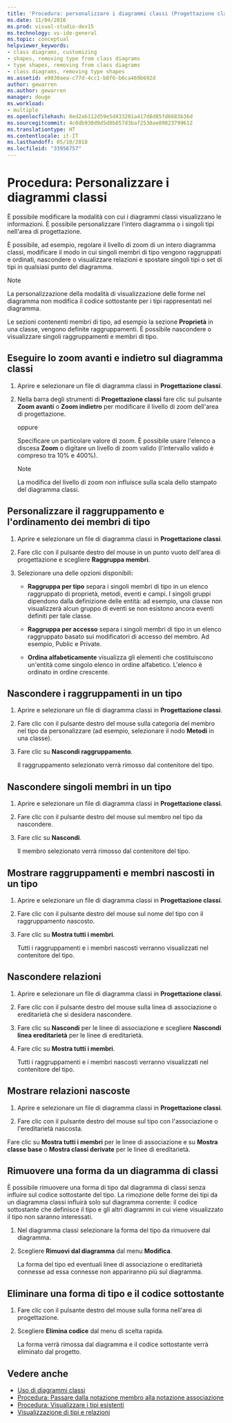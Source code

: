 ```yaml
---
title: 'Procedura: personalizzare i diagrammi classi (Progettazione classi)'
ms.date: 11/04/2016
ms.prod: visual-studio-dev15
ms.technology: vs-ide-general
ms.topic: conceptual
helpviewer_keywords:
- class diagrams, customizing
- shapes, removing type from class diagrams
- type shapes, removing from class diagrams
- class diagrams, removing type shapes
ms.assetid: e9030aea-c77d-4cc1-b8f6-b6ca469b692d
author: gewarren
ms.author: gewarren
manager: douge
ms.workload:
- multiple
ms.openlocfilehash: 8ed2a6112d59e5d433201a417d8d85fd6683b36d
ms.sourcegitcommit: 4c0db930d9d5d8b857d3baf2530ae89823799612
ms.translationtype: HT
ms.contentlocale: it-IT
ms.lasthandoff: 05/10/2018
ms.locfileid: "33956757"
---
```

# <a name="how-to-customize-class-diagrams"></a>Procedura: Personalizzare i diagrammi classi

È possibile modificare la modalità con cui i diagrammi classi visualizzano le informazioni. È possibile personalizzare l'intero diagramma o i singoli tipi nell'area di progettazione.

È possibile, ad esempio, regolare il livello di zoom di un intero diagramma classi, modificare il modo in cui singoli membri di tipo vengono raggruppati e ordinati, nascondere o visualizzare relazioni e spostare singoli tipi o set di tipi in qualsiasi punto del diagramma.

> [!NOTE]
> La personalizzazione della modalità di visualizzazione delle forme nel diagramma non modifica il codice sottostante per i tipi rappresentati nel diagramma.

Le sezioni contenenti membri di tipo, ad esempio la sezione **Proprietà** in una classe, vengono definite raggruppamenti. È possibile nascondere o visualizzare singoli raggruppamenti e membri di tipo.

## <a name="zoom-in-and-out-of-the-class-diagram"></a>Eseguire lo zoom avanti e indietro sul diagramma classi

1. Aprire e selezionare un file di diagramma classi in **Progettazione classi**.

2. Nella barra degli strumenti di **Progettazione classi** fare clic sul pulsante **Zoom avanti** o **Zoom indietro** per modificare il livello di zoom dell'area di progettazione.

     oppure

     Specificare un particolare valore di zoom. È possibile usare l'elenco a discesa **Zoom** o digitare un livello di zoom valido (l'intervallo valido è compreso tra 10% e 400%).

    > [!NOTE]
    > La modifica del livello di zoom non influisce sulla scala dello stampato del diagramma classi.

## <a name="customize-grouping-and-sorting-of-type-members"></a>Personalizzare il raggruppamento e l'ordinamento dei membri di tipo

1. Aprire e selezionare un file di diagramma classi in **Progettazione classi**.

2. Fare clic con il pulsante destro del mouse in un punto vuoto dell'area di progettazione e scegliere **Raggruppa membri**.

3. Selezionare una delle opzioni disponibili:

    - **Raggruppa per tipo** separa i singoli membri di tipo in un elenco raggruppato di proprietà, metodi, eventi e campi. I singoli gruppi dipendono dalla definizione delle entità: ad esempio, una classe non visualizzerà alcun gruppo di eventi se non esistono ancora eventi definiti per tale classe.

    - **Raggruppa per accesso** separa i singoli membri di tipo in un elenco raggruppato basato sui modificatori di accesso del membro. Ad esempio, Public e Private.

    - **Ordina alfabeticamente** visualizza gli elementi che costituiscono un'entità come singolo elenco in ordine alfabetico. L'elenco è ordinato in ordine crescente.

## <a name="hide-compartments-on-a-type"></a>Nascondere i raggruppamenti in un tipo

1. Aprire e selezionare un file di diagramma classi in **Progettazione classi**.

2. Fare clic con il pulsante destro del mouse sulla categoria del membro nel tipo da personalizzare (ad esempio, selezionare il nodo **Metodi** in una classe).

3. Fare clic su **Nascondi raggruppamento**.

     Il raggruppamento selezionato verrà rimosso dal contenitore del tipo.

## <a name="hide-individual-members-on-a-type"></a>Nascondere singoli membri in un tipo

1. Aprire e selezionare un file di diagramma classi in **Progettazione classi**.

2. Fare clic con il pulsante destro del mouse sul membro nel tipo da nascondere.

3. Fare clic su **Nascondi**.

     Il membro selezionato verrà rimosso dal contenitore del tipo.

## <a name="show-hidden-compartments-and-members-on-a-type"></a>Mostrare raggruppamenti e membri nascosti in un tipo

1. Aprire e selezionare un file di diagramma classi in **Progettazione classi**.

2. Fare clic con il pulsante destro del mouse sul nome del tipo con il raggruppamento nascosto.

3. Fare clic su **Mostra tutti i membri**.

     Tutti i raggruppamenti e i membri nascosti verranno visualizzati nel contenitore del tipo.

## <a name="hide-relationships"></a>Nascondere relazioni

1. Aprire e selezionare un file di diagramma classi in **Progettazione classi**.

2. Fare clic con il pulsante destro del mouse sulla linea di associazione o ereditarietà che si desidera nascondere.

3. Fare clic su **Nascondi** per le linee di associazione e scegliere **Nascondi linea ereditarietà** per le linee di ereditarietà.

4. Fare clic su **Mostra tutti i membri**.

     Tutti i raggruppamenti e i membri nascosti verranno visualizzati nel contenitore del tipo.

## <a name="show-hidden-relationships"></a>Mostrare relazioni nascoste

1. Aprire e selezionare un file di diagramma classi in **Progettazione classi**.

2. Fare clic con il pulsante destro del mouse sul tipo con l'associazione o l'ereditarietà nascosta.

 Fare clic su **Mostra tutti i membri** per le linee di associazione e su **Mostra classe base** o **Mostra classi derivate** per le linee di ereditarietà.

## <a name="remove-a-shape-from-a-class-diagram"></a>Rimuovere una forma da un diagramma di classi
È possibile rimuovere una forma di tipo dal diagramma di classi senza influire sul codice sottostante del tipo. La rimozione delle forme dei tipi da un diagramma classi influirà solo sul diagramma corrente: il codice sottostante che definisce il tipo e gli altri diagrammi in cui viene visualizzato il tipo non saranno interessati.

1. Nel diagramma classi selezionare la forma del tipo da rimuovere dal diagramma.

2. Scegliere **Rimuovi dal diagramma** dal menu **Modifica**.

     La forma del tipo ed eventuali linee di associazione o ereditarietà connesse ad essa connesse non appariranno più sul diagramma.

## <a name="delete-a-type-shape-and-its-underlying-code"></a>Eliminare una forma di tipo e il codice sottostante

1. Fare clic con il pulsante destro del mouse sulla forma nell'area di progettazione.

2. Scegliere **Elimina codice** dal menu di scelta rapida.

     La forma verrà rimossa dal diagramma e il codice sottostante verrà eliminato dal progetto.

## <a name="see-also"></a>Vedere anche

- [Uso di diagrammi classi](working-with-class-diagrams.md)
- [Procedura: Passare dalla notazione membro alla notazione associazione](how-to-change-between-member-notation-and-association-notation.md)
- [Procedura: Visualizzare i tipi esistenti](how-to-view-existing-types.md)
- [Visualizzazione di tipi e relazioni](viewing-types-and-relationships.md)